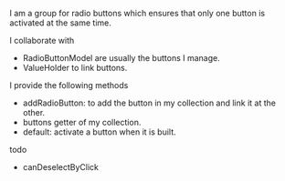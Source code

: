 I am a group for radio buttons which ensures that only one button is activated at the same time.I collaborate with- RadioButtonModel are usually the buttons I manage.- ValueHolder to link buttons.I provide the following methods- addRadioButton: to add the button in my collection and link it at the other.- buttons getter of my collection.- default: activate a button when it is built.todo- canDeselectByClick